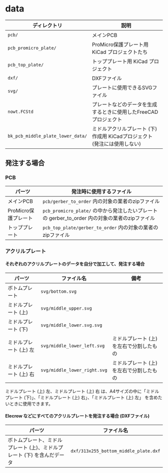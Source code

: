 # data

| ディレクトリ                      | 説明                                                                      |
|-----------------------------------|---------------------------------------------------------------------------|
| `pcb/`                            | メインPCB                                                                 |
| `pcb_promicro_plate/`             | ProMicro保護プレート用 KiCad プロジェクトたち                             |
| `pcb_top_plate/`                  | トッププレート用 KiCad プロジェクト                                       |
| `dxf/`                            | DXFファイル                                                               |
| `svg/`                            | プレートに使用できるSVGファイル                                           |
| `nowt.FCStd`                      | プレートなどのデータを生成するときに使用したFreeCADプロジェクト           |
| `bk_pcb_middle_plate_lower_data/` | ミドルアクリルプレート (下) 作成用 KiCadプロジェクト (発注には使用しない) |

## 発注する場合

### PCB

| パーツ               | 発注時に使用するファイル                                                                       |
|----------------------|------------------------------------------------------------------------------------------------|
| メインPCB            | `pcb/gerber_to_order` 内の対象の業者のzipファイル                                              |
| ProMicro保護プレート | `pcb_promicro_plate/` の中から発注したいプレートの gerber_to_order 内の対象の業者のzipファイル |
| トッププレート       | `pcb_top_plate/gerber_to_order` 内の対象の業者のzipファイル                                    |

### アクリルプレート

#### それぞれのアクリルプレートのデータを自分で加工して、発注する場合

| パーツ                 | ファイル名                   | 備考                                     |
|------------------------|------------------------------|------------------------------------------|
| ボトムプレート         | `svg/bottom.svg`             |                                          |
| ミドルプレート (上)    | `svg/middle_upper.svg`       |                                          |
| ミドルプレート (下)    | `svg/middle_lower.svg.svg`   |                                          |
| ミドルプレート (上) 左 | `svg/middle_lower_left.svg`  | ミドルプレート (上) を左右で分割したもの |
| ミドルプレート (上) 右 | `svg/middle_lower_right.svg` | ミドルプレート (上) を左右で分割したもの |

ミドルプレート (上) 左、ミドルプレート (上) 右 は、A4サイズの中に「ミドルプレート (下)」、「ミドルプレート (上) 右」、「ミドルプレート (上) 左」 を含めたいときに使用できます。

#### Elecrow などにすべてのアクリルプレートを発注する場合 (DXFファイル)

| パーツ                                                                  | ファイル名                            |
|-------------------------------------------------------------------------|---------------------------------------|
| ボトムプレート、ミドルプレート (上)、ミドルプレート (下) を含んだデータ | `dxf/313x255_bottom_middle_plate.dxf` |
